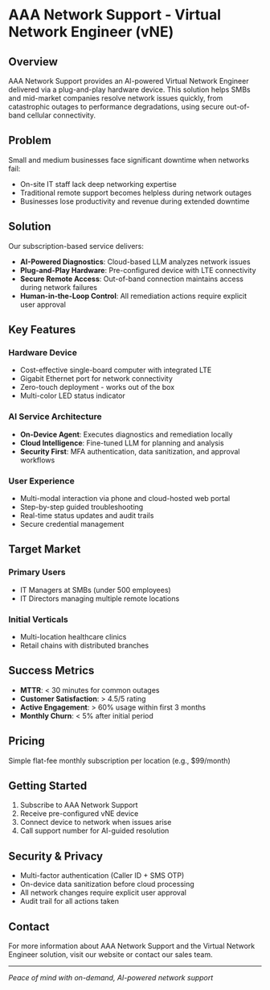 # AAA Network Support - Virtual Network Engineer (vNE)

## Overview

AAA Network Support provides an AI-powered Virtual Network Engineer delivered via a plug-and-play hardware device. This solution helps SMBs and mid-market companies resolve network issues quickly, from catastrophic outages to performance degradations, using secure out-of-band cellular connectivity.

## Problem

Small and medium businesses face significant downtime when networks fail:
- On-site IT staff lack deep networking expertise
- Traditional remote support becomes helpless during network outages
- Businesses lose productivity and revenue during extended downtime

## Solution

Our subscription-based service delivers:
- **AI-Powered Diagnostics**: Cloud-based LLM analyzes network issues
- **Plug-and-Play Hardware**: Pre-configured device with LTE connectivity
- **Secure Remote Access**: Out-of-band connection maintains access during network failures
- **Human-in-the-Loop Control**: All remediation actions require explicit user approval

## Key Features

### Hardware Device
- Cost-effective single-board computer with integrated LTE
- Gigabit Ethernet port for network connectivity
- Zero-touch deployment - works out of the box
- Multi-color LED status indicator

### AI Service Architecture
- **On-Device Agent**: Executes diagnostics and remediation locally
- **Cloud Intelligence**: Fine-tuned LLM for planning and analysis
- **Security First**: MFA authentication, data sanitization, and approval workflows

### User Experience
- Multi-modal interaction via phone and cloud-hosted web portal
- Step-by-step guided troubleshooting
- Real-time status updates and audit trails
- Secure credential management

## Target Market

### Primary Users
- IT Managers at SMBs (under 500 employees)
- IT Directors managing multiple remote locations

### Initial Verticals
- Multi-location healthcare clinics
- Retail chains with distributed branches

## Success Metrics

- **MTTR**: < 30 minutes for common outages
- **Customer Satisfaction**: > 4.5/5 rating
- **Active Engagement**: > 60% usage within first 3 months
- **Monthly Churn**: < 5% after initial period

## Pricing

Simple flat-fee monthly subscription per location (e.g., $99/month)

## Getting Started

1. Subscribe to AAA Network Support
2. Receive pre-configured vNE device
3. Connect device to network when issues arise
4. Call support number for AI-guided resolution

## Security & Privacy

- Multi-factor authentication (Caller ID + SMS OTP)
- On-device data sanitization before cloud processing
- All network changes require explicit user approval
- Audit trail for all actions taken

## Contact

For more information about AAA Network Support and the Virtual Network Engineer solution, visit our website or contact our sales team.

---

*Peace of mind with on-demand, AI-powered network support*
